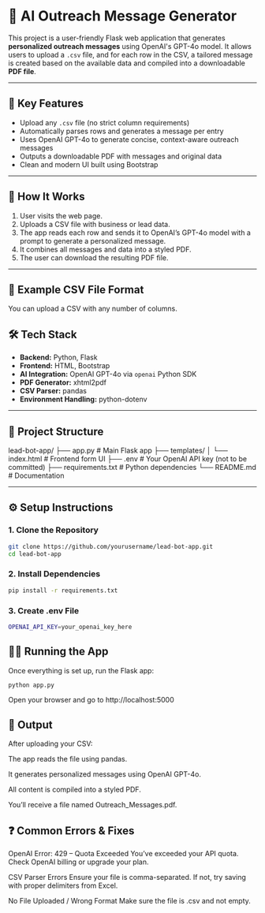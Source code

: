 # 🤖 AI Outreach Message Generator

This project is a user-friendly Flask web application that generates **personalized outreach messages** using OpenAI's GPT-4o model. It allows users to upload a `.csv` file, and for each row in the CSV, a tailored message is created based on the available data and compiled into a downloadable **PDF file**.

---

## 📌 Key Features

- Upload any `.csv` file (no strict column requirements)
- Automatically parses rows and generates a message per entry
- Uses OpenAI GPT-4o to generate concise, context-aware outreach messages
- Outputs a downloadable PDF with messages and original data
- Clean and modern UI built using Bootstrap

---

## 🚀 How It Works

1. User visits the web page.
2. Uploads a CSV file with business or lead data.
3. The app reads each row and sends it to OpenAI’s GPT-4o model with a prompt to generate a personalized message.
4. It combines all messages and data into a styled PDF.
5. The user can download the resulting PDF file.

---

## 🧪 Example CSV File Format

You can upload a CSV with any number of columns.

## 🛠️ Tech Stack

- **Backend:** Python, Flask
- **Frontend:** HTML, Bootstrap
- **AI Integration:** OpenAI GPT-4o via `openai` Python SDK
- **PDF Generator:** xhtml2pdf
- **CSV Parser:** pandas
- **Environment Handling:** python-dotenv

---

## 📁 Project Structure

lead-bot-app/
├── app.py # Main Flask app
├── templates/
│ └── index.html # Frontend form UI
├── .env # Your OpenAI API key (not to be committed)
├── requirements.txt # Python dependencies
└── README.md # Documentation


---

## ⚙️ Setup Instructions

### 1. Clone the Repository

```bash
git clone https://github.com/yourusername/lead-bot-app.git
cd lead-bot-app

```

### 2.  Install Dependencies

```bash
pip install -r requirements.txt
```

### 3. Create .env File

```bash
OPENAI_API_KEY=your_openai_key_here
```

## 🧑‍💻 Running the App
Once everything is set up, run the Flask app:

```bash
python app.py
```
Open your browser and go to http://localhost:5000

## 📄 Output

After uploading your CSV:

The app reads the file using pandas.

It generates personalized messages using OpenAI GPT-4o.

All content is compiled into a styled PDF.

You’ll receive a file named Outreach_Messages.pdf.

## ❓ Common Errors & Fixes
OpenAI Error: 429 – Quota Exceeded
You’ve exceeded your API quota. Check OpenAI billing or upgrade your plan.

CSV Parser Errors
Ensure your file is comma-separated. If not, try saving with proper delimiters from Excel.

No File Uploaded / Wrong Format
Make sure the file is .csv and not empty.
